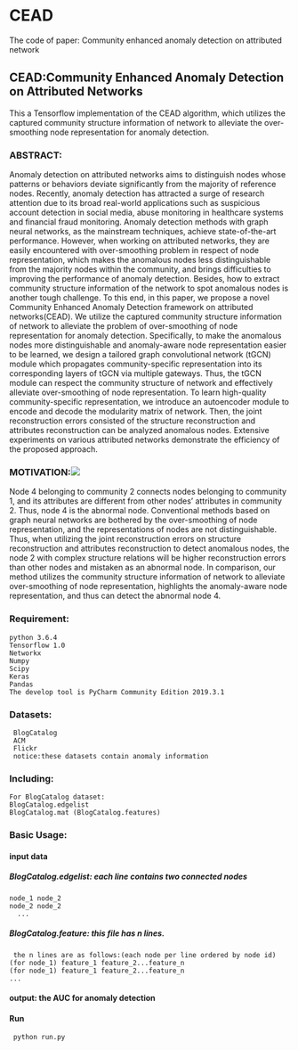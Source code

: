 # CEAD
The code of paper: Community enhanced anomaly detection on attributed network

## CEAD:Community Enhanced Anomaly Detection on Attributed Networks

This a Tensorflow implementation of the CEAD algorithm, which utilizes the captured community structure information of network to alleviate the over-smoothing node representation for anomaly detection. 
### ABSTRACT:
Anomaly detection on attributed networks aims to distinguish nodes whose patterns or behaviors deviate significantly from the majority of reference nodes. Recently, anomaly detection has attracted a surge of research attention due to its broad real-world applications such as suspicious account detection in social media, abuse monitoring in healthcare systems and financial fraud monitoring. Anomaly detection methods with graph neural networks, as the mainstream techniques, achieve state-of-the-art performance. However, when working on attributed networks, they are easily encountered with over-smoothing problem in respect of node representation, which makes the anomalous nodes less distinguishable from the majority nodes within the community, and brings difficulties to improving the performance of anomaly detection. Besides, how to extract community structure information of the network to
spot anomalous nodes is another tough challenge. 
To this end, in this paper, we propose a novel Community Enhanced Anomaly Detection framework on attributed networks(CEAD). We utilize the captured community structure information of network to alleviate the problem of over-smoothing of node representation for anomaly detection. Specifically, to make the anomalous nodes more distinguishable and anomaly-aware node representation easier to be learned, we design a tailored graph convolutional network (tGCN) module which propagates community-specific representation into its corresponding layers of tGCN via multiple gateways. Thus, the tGCN module can respect the community structure of network and effectively alleviate over-smoothing of node representation. To learn high-quality community-specific
representation, we introduce an autoencoder module to encode and decode the modularity matrix of network. Then, the joint reconstruction errors consisted of the structure reconstruction and attributes reconstruction can be analyzed anomalous nodes. Extensive experiments on various attributed networks demonstrate the efficiency of the proposed approach.
### MOTIVATION:![](https://img-blog.csdnimg.cn/20200820155600527.png?x-oss-process=image/watermark,type_ZmFuZ3poZW5naGVpdGk,shadow_10,text_aHR0cHM6Ly9ibG9nLmNzZG4ubmV0L2x1b3h1ZXhpb25n,size_16,color_FFFFFF,t_70)
Node 4 belonging to community 2 connects nodes belonging to community 1, and its attributes are different from other nodes’ attributes in community 2. Thus, node 4 is the abnormal node. Conventional methods based on graph neural networks are bothered by the over-smoothing of node representation, and the representations of nodes are not distinguishable. Thus, when utilizing the joint reconstruction errors on structure reconstruction and attributes
reconstruction to detect anomalous nodes, the node 2 with complex structure relations will be higher reconstruction errors than other nodes and mistaken as an abnormal node. In comparison, our method utilizes the community structure information of network to alleviate over-smoothing of node representation, highlights the anomaly-aware node representation, and thus can detect the abnormal node 4.
### Requirement:
    python 3.6.4
    Tensorflow 1.0
    Networkx
    Numpy
    Scipy
    Keras
    Pandas
    The develop tool is PyCharm Community Edition 2019.3.1
 ### Datasets:
     BlogCatalog
     ACM
     Flickr
     notice:these datasets contain anomaly information
### Including:
    For BlogCatalog dataset:
    BlogCatalog.edgelist
    BlogCatalog.mat (BlogCatalog.features)
### Basic Usage:
#### input data
##### BlogCatalog.edgelist: each line contains two connected nodes

    node_1 node_2
    node_2 node_2
      ...
##### BlogCatalog.feature: this file has n lines.

     the n lines are as follows:(each node per line ordered by node id)
    (for node_1) feature_1 feature_2...feature_n
    (for node_1) feature_1 feature_2...feature_n
    ...
#### output: the AUC for anomaly detection
#### Run
     python run.py

